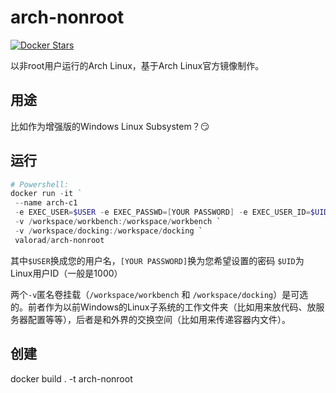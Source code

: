 # arch-nonroot
[![Docker Stars](https://img.shields.io/docker/stars/valorad/arch-nonroot.svg?style=flat-square)](https://hub.docker.com/r/valorad/arch-nonroot/)

以非root用户运行的Arch Linux，基于Arch Linux官方镜像制作。

## 用途
比如作为增强版的Windows Linux Subsystem？😏

## 运行
``` powershell
# Powershell:
docker run -it `  
 --name arch-c1
 -e EXEC_USER=$USER -e EXEC_PASSWD=[YOUR PASSWORD] -e EXEC_USER_ID=$UID `
 -v /workspace/workbench:/workspace/workbench `
 -v /workspace/docking:/workspace/docking `
 valorad/arch-nonroot
```
其中`$USER`换成您的用户名，`[YOUR PASSWORD]`换为您希望设置的密码 `$UID`为Linux用户ID（一般是1000）

两个`-v`匿名卷挂载（`/workspace/workbench` 和 `/workspace/docking`）是可选的。前者作为以前Windows的Linux子系统的工作文件夹（比如用来放代码、放服务器配置等等），后者是和外界的交换空间（比如用来传递容器内文件）。

## 创建
docker build . -t arch-nonroot